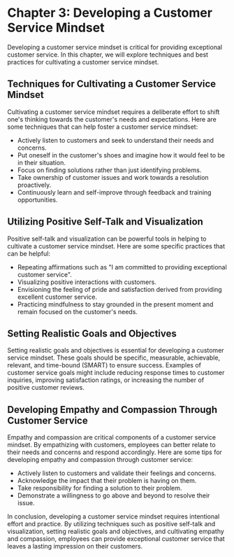 Chapter 3: Developing a Customer Service Mindset
================================================

Developing a customer service mindset is critical for providing exceptional customer service. In this chapter, we will explore techniques and best practices for cultivating a customer service mindset.

Techniques for Cultivating a Customer Service Mindset
-----------------------------------------------------

Cultivating a customer service mindset requires a deliberate effort to shift one's thinking towards the customer's needs and expectations. Here are some techniques that can help foster a customer service mindset:

* Actively listen to customers and seek to understand their needs and concerns.
* Put oneself in the customer's shoes and imagine how it would feel to be in their situation.
* Focus on finding solutions rather than just identifying problems.
* Take ownership of customer issues and work towards a resolution proactively.
* Continuously learn and self-improve through feedback and training opportunities.

Utilizing Positive Self-Talk and Visualization
----------------------------------------------

Positive self-talk and visualization can be powerful tools in helping to cultivate a customer service mindset. Here are some specific practices that can be helpful:

* Repeating affirmations such as "I am committed to providing exceptional customer service".
* Visualizing positive interactions with customers.
* Envisioning the feeling of pride and satisfaction derived from providing excellent customer service.
* Practicing mindfulness to stay grounded in the present moment and remain focused on the customer's needs.

Setting Realistic Goals and Objectives
--------------------------------------

Setting realistic goals and objectives is essential for developing a customer service mindset. These goals should be specific, measurable, achievable, relevant, and time-bound (SMART) to ensure success. Examples of customer service goals might include reducing response times to customer inquiries, improving satisfaction ratings, or increasing the number of positive customer reviews.

Developing Empathy and Compassion Through Customer Service
----------------------------------------------------------

Empathy and compassion are critical components of a customer service mindset. By empathizing with customers, employees can better relate to their needs and concerns and respond accordingly. Here are some tips for developing empathy and compassion through customer service:

* Actively listen to customers and validate their feelings and concerns.
* Acknowledge the impact that their problem is having on them.
* Take responsibility for finding a solution to their problem.
* Demonstrate a willingness to go above and beyond to resolve their issue.

In conclusion, developing a customer service mindset requires intentional effort and practice. By utilizing techniques such as positive self-talk and visualization, setting realistic goals and objectives, and cultivating empathy and compassion, employees can provide exceptional customer service that leaves a lasting impression on their customers.
